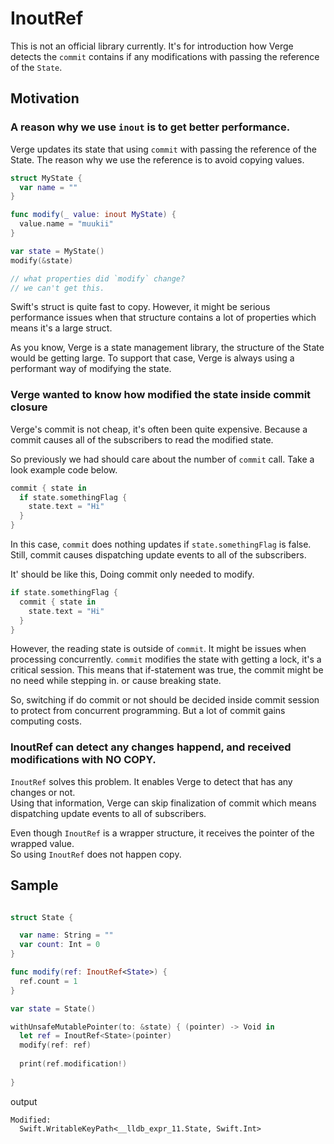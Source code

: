 # InoutRef

This is not an official library currently. It's for introduction how Verge detects the `commit` contains if any modifications with passing the reference of the `State`.

## Motivation

### A reason why we use `inout` is to get better performance.

Verge updates its state that using `commit` with passing the reference of the State.
The reason why we use the reference is to avoid copying values.

```swift
struct MyState {
  var name = ""
}

func modify(_ value: inout MyState) {
  value.name = "muukii"
}

var state = MyState()
modify(&state)

// what properties did `modify` change?
// we can't get this.
```

Swift's struct is quite fast to copy. However, it might be serious performance issues when that structure contains a lot of properties which means it's a large struct.

As you know, Verge is a state management library, the structure of the State would be getting large.
To support that case, Verge is always using a performant way of modifying the state.

### Verge wanted to know how modified the state inside commit closure

Verge's commit is not cheap, it's often been quite expensive. Because a commit causes all of the subscribers to read the modified state.

So previously we had should care about the number of `commit` call.
Take a look example code below.

```swift
commit { state in
  if state.somethingFlag {
    state.text = "Hi"
  }
}
```

In this case, `commit` does nothing updates if `state.somethingFlag` is false. 
Still, commit causes dispatching update events to all of the subscribers.

It' should be like this, Doing commit only needed to modify.

```swift
if state.somethingFlag {
  commit { state in
    state.text = "Hi"
  }
}
```

However, the reading state is outside of `commit`. It might be issues when processing concurrently.
`commit` modifies the state with getting a lock, it's a critical session.
This means that if-statement was true, the commit might be no need while stepping in. or cause breaking state.

So, switching if do commit or not should be decided inside commit session to protect from concurrent programming.
But a lot of commit gains computing costs.

### InoutRef can detect any changes happend, and received modifications with NO COPY.

`InoutRef` solves this problem. It enables Verge to detect that has any changes or not.  
Using that information, Verge can skip finalization of commit which means dispatching update events to all of subscribers.

Even though `InoutRef` is a wrapper structure, it receives the pointer of the wrapped value.  
So using `InoutRef` does not happen copy.

## Sample

```swift

struct State {

  var name: String = ""
  var count: Int = 0
}

func modify(ref: InoutRef<State>) {
  ref.count = 1
}

var state = State()

withUnsafeMutablePointer(to: &state) { (pointer) -> Void in
  let ref = InoutRef<State>(pointer)
  modify(ref: ref)
  
  print(ref.modification!)
  
}

```

output
```
Modified:
  Swift.WritableKeyPath<__lldb_expr_11.State, Swift.Int>
```
